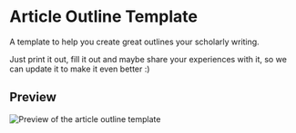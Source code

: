 # Article Outline Template
A template to help you create great outlines your scholarly writing.

Just print it out, fill it out and maybe share your experiences with it, so we can update it to make it even better :)

## Preview

![Preview of the article outline template](https://github.com/sarahalang/Article-Outline-Template/blob/master/article-outline-template-preview.png)
